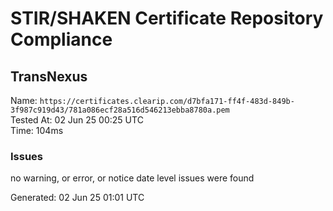 # STIR/SHAKEN Certificate Repository Compliance

## TransNexus

Name: `https://certificates.clearip.com/d7bfa171-ff4f-483d-849b-3f987c919d43/781a086ecf28a516d546213ebba8780a.pem`\
Tested At: 02 Jun 25 00:25 UTC\
Time: 104ms

### Issues

no warning, or error, or notice date level issues were found

Generated: 02 Jun 25 01:01 UTC